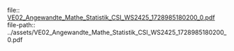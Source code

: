 file:: [VE02_Angewandte_Mathe_Statistik_CSI_WS2425_1728985180200_0.pdf](../assets/VE02_Angewandte_Mathe_Statistik_CSI_WS2425_1728985180200_0.pdf)
file-path:: ../assets/VE02_Angewandte_Mathe_Statistik_CSI_WS2425_1728985180200_0.pdf
